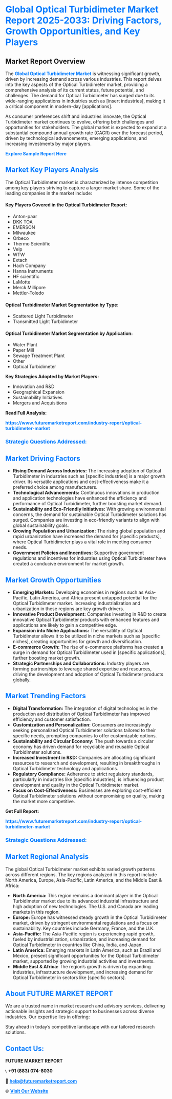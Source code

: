 <h1 style="color: #007BFF;">Global Optical Turbidimeter Market Report 2025-2033: Driving Factors, Growth Opportunities, and Key Players</h1>

<section id="overview">
<h2>Market Report Overview</h2>
<p>The <a href="https://www.futuremarketreport.com/industry-report/optical-turbidimeter-market" style="color: #007BFF; text-decoration: none;"><strong>Global Optical Turbidimeter Market</strong></a> is witnessing significant growth, driven by increasing demand across various industries. This report delves into the key aspects of the Optical Turbidimeter market, providing a comprehensive analysis of its current status, future potential, and challenges. The demand for Optical Turbidimeter has surged due to its wide-ranging applications in industries such as [insert industries], making it a critical component in modern-day [applications].</p>
<p>As consumer preferences shift and industries innovate, the Optical Turbidimeter market continues to evolve, offering both challenges and opportunities for stakeholders. The global market is expected to expand at a substantial compound annual growth rate (CAGR) over the forecast period, driven by technological advancements, emerging applications, and increasing investments by major players.</p>
</section>

<section id="overview">
<p><a href="https://www.futuremarketreport.com/request-sample/reportId=112415" style="color: #007BFF; text-decoration: none;"><strong>Explore Sample Report Here</strong></a></p>
</section>

<section id="key-players">
<h2 style="color: #007BFF;">Market Key Players Analysis</h2>
<p>The Optical Turbidimeter market is characterized by intense competition among key players striving to capture a larger market share. Some of the leading companies in the market include:</p>
<h4>Key Players Covered in the Optical Turbidimeter Report:</h4>
<ul><li>Anton-paar</li><li>DKK TOA</li><li>EMERSON</li><li>Milwaukee</li><li>Orbeco</li><li>Thermo Scientific</li><li>Velp</li><li>WTW</li><li>Extach</li><li>Hach Company</li><li>Hanna Instruments</li><li>HF scientific</li><li>LaMotte</li><li>Merck Millipore</li><li>Mettler-Toledo</li></ul>
<h4>Optical Turbidimeter Market Segmentation by Type:</h4>
<ul><li>Scattered Light Turbidimeter</li><li>Transmitted Light Turbidimeter</li></ul>

<h4>Optical Turbidimeter Market Segmentation by Application:</h4>
<ul><li>Water Plant</li><li>Paper Mill</li><li>Sewage Treatment Plant</li><li>Other</li><li>Optical Turbidimeter</li></ul>
<p><strong>Key Strategies Adopted by Market Players:</strong></p>
<ul>
<li>Innovation and R&D</li>
<li>Geographical Expansion</li>
<li>Sustainability Initiatives</li>
<li>Mergers and Acquisitions</li>
</ul>
</section>

<section>
<p><strong>Read Full Analysis: </strong></p><a href="https://www.futuremarketreport.com/industry-report/optical-turbidimeter-market" style="color: #007BFF; text-decoration: none;"><strong>https://www.futuremarketreport.com/industry-report/optical-turbidimeter-market</strong></a>
<h3 style="color: #007BFF;">Strategic Questions Addressed:</h3>
</section>

<section id="driving-factors">
<h2 style="color: #007BFF;">Market Driving Factors</h2>
<ul>
<li><strong>Rising Demand Across Industries:</strong> The increasing adoption of Optical Turbidimeter in industries such as [specific industries] is a major growth driver. Its versatile applications and cost-effectiveness make it a preferred choice among manufacturers.</li>
<li><strong>Technological Advancements:</strong> Continuous innovations in production and application technologies have enhanced the efficiency and performance of Optical Turbidimeter, further boosting market demand.</li>
<li><strong>Sustainability and Eco-Friendly Initiatives:</strong> With growing environmental concerns, the demand for sustainable Optical Turbidimeter solutions has surged. Companies are investing in eco-friendly variants to align with global sustainability goals.</li>
<li><strong>Growing Population and Urbanization:</strong> The rising global population and rapid urbanization have increased the demand for [specific products], where Optical Turbidimeter plays a vital role in meeting consumer needs.</li>
<li><strong>Government Policies and Incentives:</strong> Supportive government regulations and incentives for industries using Optical Turbidimeter have created a conducive environment for market growth.</li>
</ul>
</section>

<section id="growth-opportunities">
<h2 style="color: #007BFF;">Market Growth Opportunities</h2>
<ul>
<li><strong>Emerging Markets:</strong> Developing economies in regions such as Asia-Pacific, Latin America, and Africa present untapped potential for the Optical Turbidimeter market. Increasing industrialization and urbanization in these regions are key growth drivers.</li>
<li><strong>Innovative Product Development:</strong> Companies investing in R&D to create innovative Optical Turbidimeter products with enhanced features and applications are likely to gain a competitive edge.</li>
<li><strong>Expansion into Niche Applications:</strong> The versatility of Optical Turbidimeter allows it to be utilized in niche markets such as [specific niches], creating opportunities for growth and diversification.</li>
<li><strong>E-commerce Growth:</strong> The rise of e-commerce platforms has created a surge in demand for Optical Turbidimeter used in [specific applications], further boosting market growth.</li>
<li><strong>Strategic Partnerships and Collaborations:</strong> Industry players are forming partnerships to leverage shared expertise and resources, driving the development and adoption of Optical Turbidimeter products globally.</li>
</ul>
</section>

<section id="trending-factors">
<h2 style="color: #007BFF;">Market Trending Factors</h2>
<ul>
<li><strong>Digital Transformation:</strong> The integration of digital technologies in the production and distribution of Optical Turbidimeter has improved efficiency and customer satisfaction.</li>
<li><strong>Customization and Personalization:</strong> Consumers are increasingly seeking personalized Optical Turbidimeter solutions tailored to their specific needs, prompting companies to offer customizable options.</li>
<li><strong>Sustainability and Circular Economy:</strong> The push towards a circular economy has driven demand for recyclable and reusable Optical Turbidimeter solutions.</li>
<li><strong>Increased Investment in R&D:</strong> Companies are allocating significant resources to research and development, resulting in breakthroughs in Optical Turbidimeter technology and applications.</li>
<li><strong>Regulatory Compliance:</strong> Adherence to strict regulatory standards, particularly in industries like [specific industries], is influencing product development and quality in the Optical Turbidimeter market.</li>
<li><strong>Focus on Cost-Effectiveness:</strong> Businesses are exploring cost-efficient Optical Turbidimeter solutions without compromising on quality, making the market more competitive.</li>
</ul>
</section>

<section>
<p><strong>Get Full Report: </strong></p><a href="https://www.futuremarketreport.com/industry-report/optical-turbidimeter-market" style="color: #007BFF; text-decoration: none;"><strong>https://www.futuremarketreport.com/industry-report/optical-turbidimeter-market</strong></a>
<h3 style="color: #007BFF;">Strategic Questions Addressed:</h3>
</section>


<section id="regional-analysis">
<h2 style="color: #007BFF;">Market Regional Analysis</h2>
<p>The global Optical Turbidimeter market exhibits varied growth patterns across different regions. The key regions analyzed in this report include North America, Europe, Asia-Pacific, Latin America, and the Middle East & Africa:</p>
<ul>
<li><strong>North America:</strong> This region remains a dominant player in the Optical Turbidimeter market due to its advanced industrial infrastructure and high adoption of new technologies. The U.S. and Canada are leading markets in this region.</li>
<li><strong>Europe:</strong> Europe has witnessed steady growth in the Optical Turbidimeter market, driven by stringent environmental regulations and a focus on sustainability. Key countries include Germany, France, and the U.K.</li>
<li><strong>Asia-Pacific:</strong> The Asia-Pacific region is experiencing rapid growth, fueled by industrialization, urbanization, and increasing demand for Optical Turbidimeter in countries like China, India, and Japan.</li>
<li><strong>Latin America:</strong> Emerging markets in Latin America, such as Brazil and Mexico, present significant opportunities for the Optical Turbidimeter market, supported by growing industrial activities and investments.</li>
<li><strong>Middle East & Africa:</strong> The region’s growth is driven by expanding industries, infrastructure development, and increasing demand for Optical Turbidimeter in sectors like [specific sectors].</li>
</ul>
</section>

<footer>
<h2 style="color: #007BFF;">About FUTURE MARKET REPORT</h2>
<p>We are a trusted name in market research and advisory services, delivering actionable insights and strategic support to businesses across diverse industries. Our expertise lies in offering:</p>

<p>Stay ahead in today’s competitive landscape with our tailored research solutions.</p>

<h2 style="color: #007BFF;">Contact Us:</h2>
<p><strong>FUTURE MARKET REPORT</strong></p>
<p>📞 <strong>+91 (883) 074-8030</strong></p>
<p>📧 <strong><a href="mailto:help@futuremarketreport.com" style="color: #007BFF;">help@futuremarketreport.com</a></strong></p>
<p>🌐 <strong><a href="https://www.futuremarketreport.com/" style="color: #007BFF;">Visit Our Website</a></strong></p>
</footer>